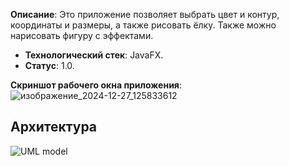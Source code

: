 **Описание**:  Это приложение позволяет выбрать цвет и контур, координаты и размеры, а также рисовать ёлку. Также можно нарисовать фигуру с эффектами.
 - **Технологический стек**: JavaFX.
 - **Статус**:  1.0.

**Скриншот рабочего окна приложения**:
![изображение_2024-12-27_125833612](https://github.com/user-attachments/assets/3c516f42-66e6-4e7d-8d44-cd457aa9b9f0)
## Архитектура
![UML model](https://github.com/user-attachments/assets/94759896-74ca-4c0c-8c69-16cd15cf597c)
